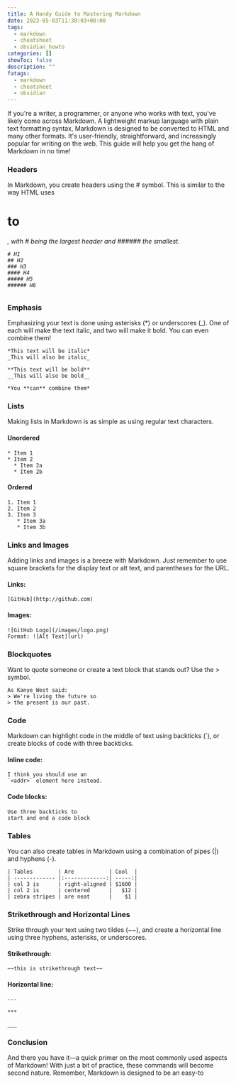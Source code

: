 ```yaml
---
title: A Handy Guide to Mastering Markdown
date: 2023-05-03T11:30:03+00:00
tags:
  - markdown
  - cheatsheet
  - obsidian_howto
categories: []
showToc: false
description: ""
fatags:
  - markdown
  - cheatsheet
  - obsidian
---
```


If you're a writer, a programmer, or anyone who works with text, you've likely come across Markdown. A lightweight markup language with plain text formatting syntax, Markdown is designed to be converted to HTML and many other formats. It's user-friendly, straightforward, and increasingly popular for writing on the web. This guide will help you get the hang of Markdown in no time!


### Headers

In Markdown, you create headers using the # symbol. This is similar to the way HTML uses <h1> to <h6>, with # being the largest header and ###### the smallest.

```
# H1
## H2
### H3
#### H4
##### H5
###### H6
```
### Emphasis

Emphasizing your text is done using asterisks (*) or underscores (_). One of each will make the text italic, and two will make it bold. You can even combine them!

```
*This text will be italic*
_This will also be italic_

**This text will be bold**
__This will also be bold__

*You **can** combine them*
```
### Lists

Making lists in Markdown is as simple as using regular text characters.

#### Unordered

```
* Item 1
* Item 2
  * Item 2a
  * Item 2b
```

#### Ordered

```
1. Item 1
2. Item 2
3. Item 3
   * Item 3a
   * Item 3b
```

### Links and Images

Adding links and images is a breeze with Markdown. Just remember to use square brackets for the display text or alt text, and parentheses for the URL.

#### Links:

```
[GitHub](http://github.com)
```

#### Images:

```
![GitHub Logo](/images/logo.png)
Format: ![Alt Text](url)
```

### Blockquotes

Want to quote someone or create a text block that stands out? Use the > symbol.

```
As Kanye West said:
> We're living the future so
> the present is our past.
```
### Code

Markdown can highlight code in the middle of text using backticks (`), or create blocks of code with three backticks.

#### Inline code:

```
I think you should use an
`<addr>` element here instead.
```
#### Code blocks:

```
Use three backticks to
start and end a code block
```

### Tables

You can also create tables in Markdown using a combination of pipes (|) and hyphens (-).

```
| Tables        | Are           | Cool  |
| ------------- |:-------------:| -----:|
| col 3 is      | right-aligned | $1600 |
| col 2 is      | centered      |   $12 |
| zebra stripes | are neat      |    $1 |
```

### Strikethrough and Horizontal Lines

Strike through your text using two tildes (~~), and create a horizontal line using three hyphens, asterisks, or underscores.

#### Strikethrough:

```
~~this is strikethrough text~~
```

#### Horizontal line:

```
---

***

___
```

### Conclusion

And there you have it—a quick primer on the most commonly used aspects of Markdown! With just a bit of practice, these commands will become second nature. Remember, Markdown is designed to be an easy-to
